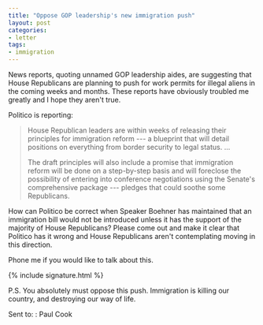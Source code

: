 ```yaml
---
title: "Oppose GOP leadership's new immigration push"
layout: post
categories:
- letter
tags:
- immigration
---
```


News reports, quoting unnamed GOP leadership aides, are suggesting that House Republicans are planning to push for work permits for illegal aliens in the coming weeks and months. These reports have obviously troubled me greatly and I hope they aren't true.

Politico is reporting:

> House Republican leaders are within weeks of releasing their principles for immigration reform --- a blueprint that will detail positions on everything from border security to legal status. ...
>
> The draft principles will also include a promise that immigration reform will be done on a step-by-step basis and will foreclose the possibility of entering into conference negotiations using the Senate's comprehensive package --- pledges that could soothe some Republicans.

How can Politico be correct when Speaker Boehner has maintained that an immigration bill would not be introduced unless it has the support of the majority of House Republicans? Please come out and make it clear that Politico has it wrong and House Republicans aren't contemplating moving in this direction.

Phone me if you would like to talk about this.

{% include signature.html %}

P.S. You absolutely must oppose this push. Immigration is killing our country, and destroying our way of life.

Sent to:
: Paul Cook
